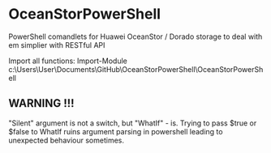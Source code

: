 # OceanStorPowerShell
PowerShell comandlets for Huawei OceanStor / Dorado storage to deal with em simplier with RESTful API

Import all functions:
Import-Module c:\Users\User\Documents\GitHub\OceanStorPowerShell\OceanStorPowerShell

## WARNING !!!
"Silent" argument is not a switch, but "WhatIf" - is.
Trying to pass $true or $false to WhatIf ruins argument parsing in powershell leading to unexpected behaviour sometimes.